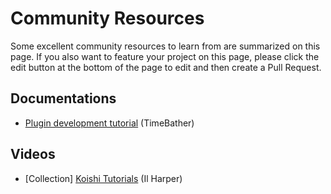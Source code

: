 # Community Resources

Some excellent community resources to learn from are summarized on this page. If you also want to feature your project on this page, please click the edit button at the bottom of the page to edit and then create a Pull Request.

## Documentations

- [Plugin development tutorial](https://mp.weixin.qq.com/mp/appmsgalbum?action=getalbum&album_id=2700565655187865601) (TimeBather)

## Videos

- [Collection] [Koishi Tutorials](https://space.bilibili.com/23224916/channel/collectiondetail?sid=1049866) (Il Harper)

